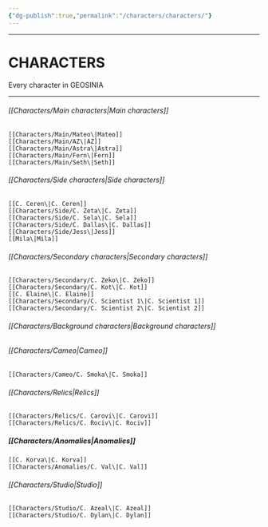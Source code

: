 ```yaml
---
{"dg-publish":true,"permalink":"/characters/characters/"}
---
```



---
# CHARACTERS

Every character in GEOSINIA

---
###### [[Characters/Main characters\|Main characters]]
	[[Characters/Main/Mateo\|Mateo]]
	[[Characters/Main/AZ\|AZ]]
	[[Characters/Main/Astra\|Astra]]
	[[Characters/Main/Fern\|Fern]]
	[[Characters/Main/Seth\|Seth]]

###### [[Characters/Side characters\|Side characters]]
	[[C. Ceren\|C. Ceren]]
	[[Characters/Side/C. Zeta\|C. Zeta]]
	[[Characters/Side/C. Sela\|C. Sela]]
	[[Characters/Side/C. Dallas\|C. Dallas]]
	[[Characters/Side/Jess\|Jess]]
	[[Mila\|Mila]]
	

###### [[Characters/Secondary characters\|Secondary characters]]
	[[Characters/Secondary/C. Zeko\|C. Zeko]]
	[[Characters/Secondary/C. Kot\|C. Kot]]
	[[C. Elaine\|C. Elaine]]
	[[Characters/Secondary/C. Scientist 1\|C. Scientist 1]]
	[[Characters/Secondary/C. Scientist 2\|C. Scientist 2]]

###### [[Characters/Background characters\|Background characters]]
	

###### [[Characters/Cameo\|Cameo]]
	[[Characters/Cameo/C. Smoka\|C. Smoka]]

###### [[Characters/Relics\|Relics]]
	[[Characters/Relics/C. Carovi\|C. Carovi]]
	[[Characters/Relics/C. Rociv\|C. Rociv]]

##### [[Characters/Anomalies\|Anomalies]]
	[[C. Korva\|C. Korva]]
	[[Characters/Anomalies/C. Val\|C. Val]]

###### [[Characters/Studio\|Studio]]
	[[Characters/Studio/C. Azeal\|C. Azeal]]
	[[Characters/Studio/C. Dylan\|C. Dylan]]
